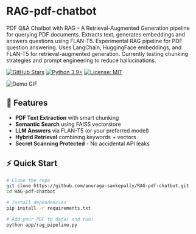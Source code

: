# RAG-pdf-chatbot
PDF Q&amp;A Chatbot with RAG – A  Retrieval-Augmented Generation pipeline for querying PDF documents. Extracts text, generates embeddings and answers questions using FLAN-T5. Experimental RAG pipeline for PDF question answering. Uses LangChain, HuggingFace embeddings, and FLAN-T5 for retrieval-augmented generation. Currently testing chunking strategies and prompt engineering to reduce hallucinations.  

[![GitHub Stars](https://img.shields.io/github/stars/anuraga-sankepally/RAG-pdf-chatbot?style=social)](https://github.com/anuraga-sankepally/RAG-pdf-chatbot)
[![Python 3.9+](https://img.shields.io/badge/python-3.9+-blue.svg)](https://www.python.org/downloads/)
[![License: MIT](https://img.shields.io/badge/License-MIT-yellow.svg)](https://opensource.org/licenses/MIT)

![Demo GIF](https://media.giphy.com/media/v1.Y2lkPTc5MGI3NjExcW0yY2VtY2F4eGJmN3B6dWJ6Y2J4b2VlZ3B6eHl1dGZ2a3B6eCZlcD12MV9pbnRlcm5hbF9naWZfYnlfaWQmY3Q9Zw/xT5LMHxhOfscxPfIfm/giphy.gif)  

## 🚀 Features

- **PDF Text Extraction** with smart chunking
- **Semantic Search** using FAISS vectorstore
- **LLM Answers** via FLAN-T5 (or your preferred model)
- **Hybrid Retrieval** combining keywords + vectors
- **Secret Scanning Protected** - No accidental API leaks

## ⚡ Quick Start

```bash
# Clone the repo
git clone https://github.com/anuraga-sankepally/RAG-pdf-chatbot.git
cd RAG-pdf-chatbot

# Install dependencies
pip install -r requirements.txt

# Add your PDF to data/ and run!
python app/rag_pipeline.py
